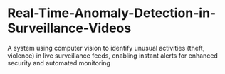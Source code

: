 # Real-Time-Anomaly-Detection-in-Surveillance-Videos
A system using computer vision to identify unusual activities (theft, violence) in live surveillance feeds, enabling instant alerts for enhanced security and automated monitoring
